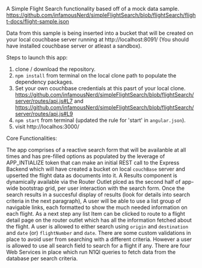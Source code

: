 A Simple Flight Search functionality based off of a mock data sample. https://github.com/infamousNerd/simpleFlightSearch/blob/flightSearch/flight-docs/flight-sample.json

Data from this sample is being inserted into a bucket that will be created on your local couchbase server running at http://localhost:8091/ (You should have installed couchbase server or atleast a sandbox).

Steps to launch this app:
1. clone / download the repository.
2. `npm install` from terminal on the  local clone path to populate the dependency packages.
3. Set your own couchbase credentials at this pasrt of your local clone. https://github.com/infamousNerd/simpleFlightSearch/blob/flightSearch/server/routes/api.js#L7 and https://github.com/infamousNerd/simpleFlightSearch/blob/flightSearch/server/routes/api.js#L9
4. `npm start` from terminal (updated the rule for 'start' in ```angular.json```).
5. visit http://localhos:3000/

Core Functionalities:

The app comprises of a reactive search form that will be availanble at all times and has pre-filled options as populated by the leverage of APP_INTIALIZE token that can make an initial REST call to the Express Backend which will have created a bucket on local `couchBase` server and upserted the flight data as documents into it. 
A Results component is dynamically available via the Router Outlet plced as the second half of app-wide bootstrap grid, per user interaction with the search form. Once the search results in a succesful display of results (look for details into search criteria in the next paragraph), A user will be able to use a list group of navigable links, each formatted to show the much needed information on each flight. As a next step any list Item can be clicked to route to a flight detail page on the router outlet which has all the information fetched about the flight.
A user is allowed to either search using `origin` and `destination` and `date` (or) `flightNumber` and `date`. There are some custom validations in place to avoid user from searching with a different criteria. However a user is allowed to use all search field to search for a flight if any. There are four Web Services in place which run N1Ql queries to fetch data from the database per search criteria.


